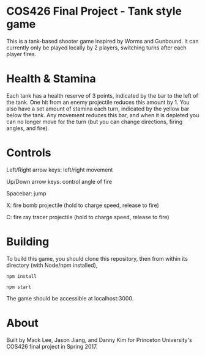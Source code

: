 # COS426 Final Project - Tank style game

This is a tank-based shooter game inspired by Worms and Gunbound. It can currently only be played locally by 2 players, switching turns after each player fires. 

# Health & Stamina
Each tank has a health reserve of 3 points, indicated by the bar to the left of the tank. One hit from an enemy projectile reduces this amount by 1. You also have a set amount of stamina each turn, indicated by the yellow bar below the tank. Any movement reduces this bar, and when it is depleted you can no longer move for the turn (but you can change directions, firing angles, and fire).

# Controls
Left/Right arrow keys: left/right movement

Up/Down arrow keys: control angle of fire

Spacebar: jump

X: fire bomb projectile (hold to charge speed, release to fire)

C: fire ray tracer projectile (hold to charge speed, release to fire)


# Building

To build this game, you should clone this repository, then from within its directory (with Node/npm installed),

`npm install`

`npm start`

The game should be accessible at localhost:3000.

# About
Built by Mack Lee, Jason Jiang, and Danny Kim for Princeton University's COS426 final project in Spring 2017.